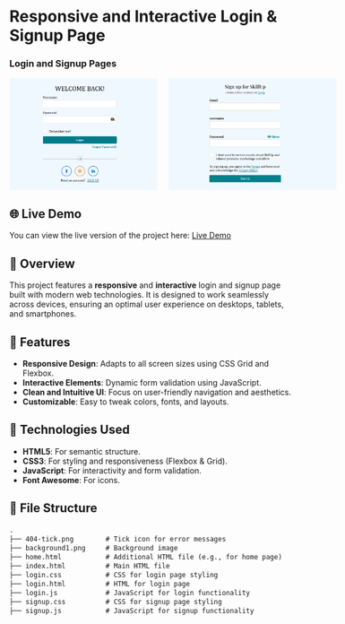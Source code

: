 # Responsive and Interactive Login & Signup Page

### Login and Signup Pages

<div style="display: flex; gap: 20px; width: 100%;">
  <img src="login_img.png" alt="Login Page" style="flex: 1;" width="300" height="200" />
  <img src="signup_img.png" alt="Signup Page" style="flex: 1;" width="300" height="200" />
</div>

## 🌐 Live Demo

You can view the live version of the project here: [Live Demo](https://signupandloginpages.vercel.app/)

## 🚀 Overview

This project features a **responsive** and **interactive** login and signup page built with modern web technologies. It is designed to work seamlessly across devices, ensuring an optimal user experience on desktops, tablets, and smartphones.

## 🌟 Features

- **Responsive Design**: Adapts to all screen sizes using CSS Grid and Flexbox.
- **Interactive Elements**: Dynamic form validation using JavaScript.
- **Clean and Intuitive UI**: Focus on user-friendly navigation and aesthetics.
- **Customizable**: Easy to tweak colors, fonts, and layouts.

## 🔧 Technologies Used

- **HTML5**: For semantic structure.
- **CSS3**: For styling and responsiveness (Flexbox & Grid).
- **JavaScript**: For interactivity and form validation.
- **Font Awesome**: For icons.

## 📂 File Structure

```plaintext
.
├── 404-tick.png        # Tick icon for error messages
├── background1.png     # Background image
├── home.html           # Additional HTML file (e.g., for home page)
├── index.html          # Main HTML file
├── login.css           # CSS for login page styling
├── login.html          # HTML for login page
├── login.js            # JavaScript for login functionality
├── signup.css          # CSS for signup page styling
├── signup.js           # JavaScript for signup functionality
```
